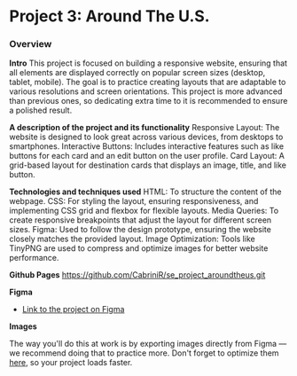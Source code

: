 # Project 3: Around The U.S.

### Overview  
  
**Intro**
  This project is focused on building a responsive website, ensuring that all elements are displayed correctly on popular screen sizes (desktop, tablet, mobile). The goal is to practice creating layouts that are adaptable to various resolutions and screen orientations. This project is more advanced than previous ones, so dedicating extra time to it is recommended to ensure a polished result.

**A description of the project and its functionality**
Responsive Layout: The website is designed to look great across various devices, from desktops to smartphones.
Interactive Buttons: Includes interactive features such as like buttons for each card and an edit button on the user profile.
Card Layout: A grid-based layout for destination cards that displays an image, title, and like button.


  **Technologies and techniques used**
HTML: To structure the content of the webpage.
CSS: For styling the layout, ensuring responsiveness, and implementing CSS grid and flexbox for flexible layouts.
Media Queries: To create responsive breakpoints that adjust the layout for different screen sizes.
Figma: Used to follow the design prototype, ensuring the website closely matches the provided layout.
Image Optimization: Tools like TinyPNG are used to compress and optimize images for better website performance.

 **Github Pages**
https://github.com/CabriniR/se_project_aroundtheus.git


**Figma**  
  
* [Link to the project on Figma](https://www.figma.com/file/ii4xxsJ0ghevUOcssTlHZv/Sprint-3%3A-Around-the-US?node-id=0%3A1)  
  
**Images**  
  
The way you'll do this at work is by exporting images directly from Figma — we recommend doing that to practice more. Don't forget to optimize them [here](https://tinypng.com/), so your project loads faster. 
  

